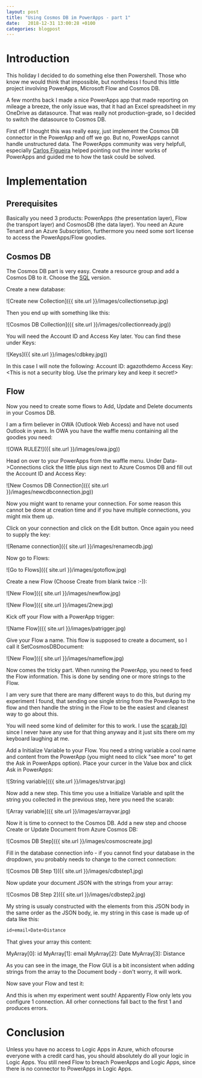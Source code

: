 ```yaml
---
layout: post
title: "Using Cosmos DB im PowerApps - part 1"
date:   2018-12-31 13:00:28 +0100
categories: blogpost
---
```

# Introduction

This holiday I decided to do something else then Powershell. Those who know me would think that impossible, but nontheless I found this little project involving PowerApps, Microsoft Flow and Cosmos DB.

A few months back I made a nice PowerApps app that made reporting on mileage a breeze, the only issue was, that it had an Excel spreadsheet in my OneDrive as datasource. That was really not production-grade, so I decided to switch the datasource to Cosmos DB.

First off I thought this was really easy, just implement the Cosmos DB connector in the PowerApp and off we go. But no, PowerApps cannot handle unstructured data. The PowerApps community was very helpfull, especially  [Carlos Figueira](https://powerusers.microsoft.com/t5/Creating-Apps/Connecting-to-Azure-Cosmos-DB/m-p/193754#M6445) helped pointing out the inner works of PowerApps and guided me to how the task could be solved.

# Implementation

## Prerequisites

Basically you need 3 products: PowerApps (the presentation layer), Flow (he transport layer) and CosmosDB (the data layer). You need an Azure Tenant and an Azure Subscription, furthermore you need some sort license to access the PowerApps/Flow goodies.

## Cosmos DB

The Cosmos DB part is very easy. Create a resource group and add a Cosmos DB to it. Choose the [SQL](https://docs.microsoft.com/en-us/connectors/documentdb/) version.

Create a new database:

![Create new Collection]({{ site.url }}/images/collectionsetup.jpg)

Then you end up with something like this:

![Cosmos DB Collection]({{ site.url }}/images/collectionready.jpg))

You will need the Account ID and Access Key later. You can find these under Keys:

![Keys]({{ site.url }}/images/cdbkey.jpg))

In this case I will note the following:
Account ID: agazothdemo
Access Key: <This is not a security blog. Use the primary key and keep it secret!>

## Flow
Now you need to create some flows to Add, Update and Delete documents in your Cosmos DB.

I am a firm believer in OWA (Outlook Web Access) and have not used Outlook in years. In OWA you have the waffle menu containing all the goodies you need:

![OWA RULEZ!]({{ site.url }}/images/owa.jpg))

Head on over to your PowerApps from the waffle menu. Under Data->Connections click the little plus sign next to Azure Cosmos DB and fill out the Account ID and Access Key:

![New Cosmos DB Connection]({{ site.url }}/images/newcdbconnection.jpg))

Now you might want to rename your connection. For some reason this cannot be done at creation time and if you have multiple connections, you might mix them up.

Click on your connection and click on the Edit button. Once again you need to supply the key:

![Rename connection]({{ site.url }}/images/renamecdb.jpg)

Now go to Flows:

![Go to Flows]({{ site.url }}/images/gotoflow.jpg)

Create a new Flow (Choose Create from blank twice :-)):

![New Flow]({{ site.url }}/images/newflow.jpg)

![New Flow]({{ site.url }}/images/2new.jpg)

Kick off your Flow with a PowerApp trigger:

![Name Flow]({{ site.url }}/images/patrigger.jpg)

Give your Flow a name. This flow is supposed to create a document, so I call it SetCosmosDBDocument:

![New Flow]({{ site.url }}/images/nameflow.jpg)

Now comes the tricky part. When running the PowerApp, you need to feed the Flow information. This is done by sending one or more strings to the Flow.

I am very sure that there are many different ways to do this, but during my experiment I found, that sending one single string from the PowerApp to the flow and then handle the string in the Flow to be the easiest and cleanest way to go about this.

You will need some kind of delimiter for this to work. I use the [scarab (¤)](https://en.wikipedia.org/wiki/Currency_sign_(typography)) since I never have any use for that thing anyway and it just sits there om my keyboard laughing at me.

Add a Initialize Variable to your Flow. You need a string variable a cool name and content from the PowerApp (you might need to click "see more" to get the Ask in PowerApps option). Place your curcer in the Value box and click Ask in PowerApps:

![String variable]({{ site.url }}/images/strvar.jpg)

Now add a new step. This time you use a Initialize Variable and split the string you collected in the previous step, here you need the scarab:

![Array variable]({{ site.url }}/images/arrayvar.jpg)

Now it is time to connect to the Cosmos DB. Add a new step and choose Create or Update Document from Azure Cosmos DB:

![Cosmos DB Step]({{ site.url }}/images/cosmoscreate.jpg)

Fill in the database connection info - if you cannot find your database in the dropdown, you probably needs to change to the correct connection:

![Cosmos DB Step 1]({{ site.url }}/images/cdbstep1.jpg)

Now update your document JSON with the strings from your array:

![Cosmos DB Step 2]({{ site.url }}/images/cdbstep2.jpg)

My string is usualy constructed with the elements from this JSON body in the same order as the JSON body, ie. my string in this case is made up of data like this:

```powershell
id¤email¤Date¤Distance
```

That gives your array this content:

MyArray[0]: id
MyArray[1]: email
MyArray[2]: Date
MyArray[3]: Distance

As you can see in the image, the Flow GUI is a bit inconsistent when adding strings from the array to the Document body - don't worry, it will work.

Now save your Flow and test it:

And this is when my experiment went south! Apparently Flow only lets you configure 1 connection. All orher connections fall bact to the first 1 and produces errors.

# Conclusion

Unless you have no access to Logic Apps in Azure, which ofcourse everyone with a credit  card has, you should absolutely do all your logic in Logic Apps. You still need Flow to breach PowerApps and Logic Apps, since there is no connector to PowerApps in Logic Apps.